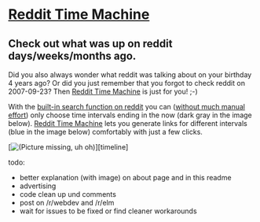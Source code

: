 # [Reddit Time Machine](http://www.reddittimemachine.com)
## Check out what was up on reddit days/weeks/months ago.


Did you also always wonder what reddit was talking about on your birthday 4 years ago? Or did you just remember that you forgot to check reddit on 2007-09-23? Then [Reddit Time Machine](http://www.reddittimemachine.com) is just for you! ;-)

With the [built-in search function on reddit](http://www.reddit.com/wiki/search) you can ([without much manual effort](http://www.reddit.com/r/help/comments/27eziq/view_top_posts_of_a_specific_timespan/)) only choose time intervals ending in the now (dark gray in the image below). [Reddit Time Machine](http://www.reddittimemachine.com) lets you generate links for different intervals (blue in the image below) comfortably with just a few clicks.

[![(Picture missing, uh oh)](imgs/timeline.png)][timeline]

todo:
- better explanation (with image) on about page and in this readme
- advertising
- code clean up und comments
- post on /r/webdev and /r/elm
- wait for issues to be fixed or find cleaner workarounds